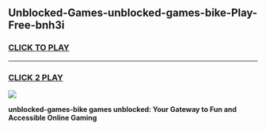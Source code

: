 
## Unblocked-Games-unblocked-games-bike-Play-Free-bnh3i
<h3>
<a href="https://premium76.site?title=unblocked-games-bike&ref=20M">CLICK TO PLAY</a></h3>
<hr>

<h3>
<a href="https://premium76.site?title=unblocked-games-bike&ref=20M">CLICK 2 PLAY</a>
  
</h3>

<a href="https://premium76.site?title=unblocked-games-bike&ref=19M"><img src="https://clearcache.store/games.png"></a>


**unblocked-games-bike games unblocked: Your Gateway to Fun and Accessible Online Gaming**
